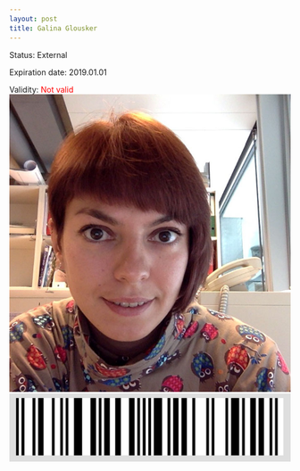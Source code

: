 ```yaml
---
layout: post
title: Galina Glousker
---
```


Status: External

Expiration date: 2019.01.01

Validity: <font color="red"> Not valid</font> 
![](/members/img/Galina_Glousker.png)
![](/members/img/bar.png)
